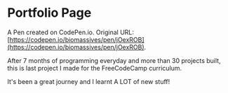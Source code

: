 # Portfolio Page

A Pen created on CodePen.io. Original URL: [https://codepen.io/biomassives/pen/jOexROB](https://codepen.io/biomassives/pen/jOexROB).

After 7 months of programming everyday and more than 30 projects built, this is last project I made for the FreeCodeCamp curriculum. 

It's been a great journey and I learnt A LOT of new stuff!